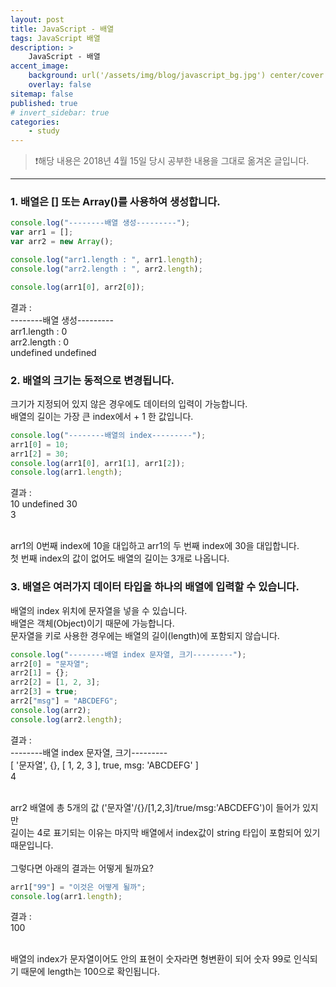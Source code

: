 ```yaml
---
layout: post
title: JavaScript - 배열
tags: JavaScript 배열
description: >
    JavaScript - 배열
accent_image:
    background: url('/assets/img/blog/javascript_bg.jpg') center/cover
    overlay: false
sitemap: false
published: true
# invert_sidebar: true
categories:
    - study
---
```


> ❗️해당 내용은 2018년 4월 15일 당시 공부한 내용을 그대로 옮겨온 글입니다.

---

### 1. 배열은 [] 또는 Array()를 사용하여 생성합니다.

```javascript
console.log("--------배열 생성---------");
var arr1 = [];
var arr2 = new Array();

console.log("arr1.length : ", arr1.length);
console.log("arr2.length : ", arr2.length);

console.log(arr1[0], arr2[0]);
```

결과 :<br>
--------배열 생성---------<br>
arr1.length : 0<br>
arr2.length : 0<br>
undefined undefined<br>

### 2. 배열의 크기는 동적으로 변경됩니다.

크기가 지정되어 있지 않은 경우에도 데이터의 입력이 가능합니다.<br>
배열의 길이는 가장 큰 index에서 + 1 한 값입니다.<br>

```javascript
console.log("--------배열의 index---------");
arr1[0] = 10;
arr1[2] = 30;
console.log(arr1[0], arr1[1], arr1[2]);
console.log(arr1.length);
```

결과 :<br>
10 undefined 30<br>
3<br><br>

arr1의 0번째 index에 10을 대입하고 arr1의 두 번째 index에 30을 대입합니다.<br>
첫 번째 index의 값이 없어도 배열의 길이는 3개로 나옵니다.<br>

### 3. 배열은 여러가지 데이터 타입을 하나의 배열에 입력할 수 있습니다.

배열의 index 위치에 문자열을 넣을 수 있습니다. <br>
배열은 객체(Object)이기 때문에 가능합니다.<br>
문자열을 키로 사용한 경우에는 배열의 길이(length)에 포함되지 않습니다.<br>

```javascript
console.log("--------배열 index 문자열, 크기---------");
arr2[0] = "문자열";
arr2[1] = {};
arr2[2] = [1, 2, 3];
arr2[3] = true;
arr2["msg"] = "ABCDEFG";
console.log(arr2);
console.log(arr2.length);
```

결과 :<br>
--------배열 index 문자열, 크기---------<br>
[ '문자열', {}, [ 1, 2, 3 ], true, msg: 'ABCDEFG' ]<br>
4<br><br>

arr2 배열에 총 5개의 값 ('문자열'/{}/[1,2,3]/true/msg:'ABCDEFG')이 들어가 있지만<br>
길이는 4로 표기되는 이유는 마지막 배열에서 index값이 string 타입이 포함되어 있기 때문입니다.<br><br>
그렇다면 아래의 결과는 어떻게 될까요?<br>

```javascript
arr1["99"] = "이것은 어떻게 될까";
console.log(arr1.length);
```

결과 :<br>
100<br><br>

배열의 index가 문자열이어도 안의 표현이 숫자라면 형변환이 되어 숫자 99로 인식되기 때문에 length는 100으로 확인됩니다.
